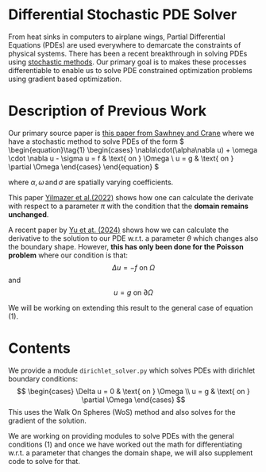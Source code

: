 # Differential Stochastic PDE Solver
From heat sinks in computers to airplane wings, Partial Differential Equations (PDEs) are used everywhere to demarcate the constraints of physical systems. There has been a recent breakthrough in solving PDEs using [stochastic methods](https://cs.dartmouth.edu/~wjarosz/publications/sawhneyseyb22gridfree.html). Our primary goal is to makes these processes differentiable to enable us to solve PDE constrained optimization problems using gradient based optimization.

# Description of Previous Work
Our primary source paper is [this paper from Sawhney and Crane](https://cs.dartmouth.edu/~wjarosz/publications/sawhneyseyb22gridfree.html) where we have a stochastic method to solve PDEs of the form 
$
\begin{equation}\tag{1}
\begin{cases}
\nabla\cdot(\alpha\nabla u) + \omega \cdot \nabla u - \sigma u = f & \text{ on } \Omega \\
u = g & \text{ on } \partial \Omega
\end{cases}
\end{equation}
$


where $\alpha,\omega \, \text{and} \,\sigma$ are spatially varying coefficients. 

This paper [Yilmazer et al.(2022)](https://arxiv.org/pdf/2208.02114) shows how one can calculate the derivate with respect to a parameter $\pi$ with the condition that the **domain remains unchanged**.

A recent paper by [Yu et at. (2024)](https://www.shuangz.com/projects/diff-wos-sg24/diff-wos-sg24.pdf) shows how we can calculate the derivative to the solution to our PDE w.r.t. a parameter $\theta$ which changes also the boundary shape. However, **this has only been done for the Poisson problem** where our condition is that: $$ \Delta u = -f \text{ on } \Omega $$ and $$ u = g \text { on } \partial \Omega $$

We will be working on extending this result to the general case of equation (1).
# Contents
We provide a module ``dirichlet_solver.py`` which solves PDEs with dirichlet boundary conditions: 
$$
\begin{cases}
 \Delta u = 0 & \text{ on } \Omega \\
u = g & \text{ on } \partial \Omega
\end{cases}
$$
This uses the Walk On Spheres (WoS) method and also solves for the gradient of the solution. 

We are working on providing modules to solve PDEs with the general conditions (1) and once we have worked out the math for differentiating w.r.t. a parameter that changes the domain shape, we will also supplement code to solve for that.  
